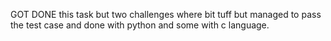 GOT DONE this task but two challenges where bit tuff but managed to pass the test case and done with python and some with c language.
